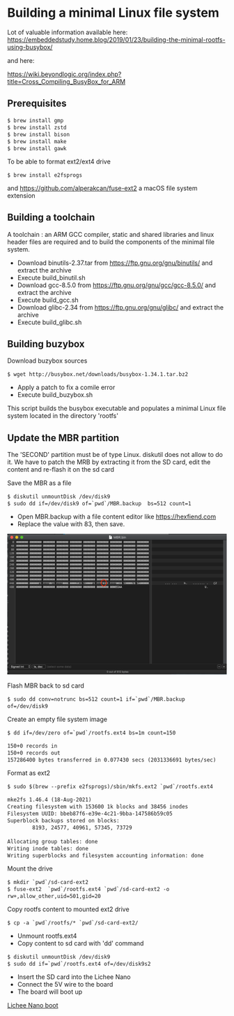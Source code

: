 # Building a minimal Linux file system

Lot of valuable information available here:
https://embeddedstudy.home.blog/2019/01/23/building-the-minimal-rootfs-using-busybox/

and here:

https://wiki.beyondlogic.org/index.php?title=Cross_Compiling_BusyBox_for_ARM

## Prerequisites

```
$ brew install gmp
$ brew install zstd
$ brew install bison
$ brew install make
$ brew install gawk
```

To be able to format ext2/ext4 drive

```
$ brew install e2fsprogs
```

and https://github.com/alperakcan/fuse-ext2 a macOS file system extension

## Building a toolchain

A toolchain : an ARM GCC compiler, static and shared libraries and linux header files are required and to build the components of the minimal file system.

* Download binutils-2.37.tar from https://ftp.gnu.org/gnu/binutils/ and extract the archive
* Execute build_binutil.sh
* Download gcc-8.5.0 from https://ftp.gnu.org/gnu/gcc/gcc-8.5.0/ and extract the archive
* Execute build_gcc.sh
* Download glibc-2.34 from https://ftp.gnu.org/gnu/glibc/ and extract the archive
* Execute build_glibc.sh

## Building buzybox
Download buzybox sources

```
$ wget http://busybox.net/downloads/busybox-1.34.1.tar.bz2
```
* Apply a patch to fix a comile error
* Execute build_buzybox.sh

This script builds the busybox executable and populates a minimal Linux file system located in the directory 'rootfs'

## Update the MBR partition

The 'SECOND' partition must be of type Linux. diskutil does not allow to do it. We have to patch the MRB by extracting it from the SD card, edit the content and re-flash it on the sd card

Save the MBR as a file

```
$ diskutil unmountDisk /dev/disk9
$ sudo dd if=/dev/disk9 of=`pwd`/MBR.backup  bs=512 count=1
```
* Open MBR.backup with a file content editor like https://hexfiend.com
* Replace the value with 83, then save.

![MBR change](./doc/MBR.png)

Flash MBR back to sd card
```
$ sudo dd conv=notrunc bs=512 count=1 if=`pwd`/MBR.backup of=/dev/disk9
```
Create an empty file system image
```
$ dd if=/dev/zero of=`pwd`/rootfs.ext4 bs=1m count=150
```

```
150+0 records in
150+0 records out
157286400 bytes transferred in 0.077430 secs (2031336691 bytes/sec)
```

Format as ext2
```
$ sudo $(brew --prefix e2fsprogs)/sbin/mkfs.ext2 `pwd`/rootfs.ext4 
```
```
mke2fs 1.46.4 (18-Aug-2021)
Creating filesystem with 153600 1k blocks and 38456 inodes
Filesystem UUID: bbeb87f6-e39e-4c21-9bba-147586b59c05
Superblock backups stored on blocks: 
        8193, 24577, 40961, 57345, 73729

Allocating group tables: done                            
Writing inode tables: done                            
Writing superblocks and filesystem accounting information: done
```

Mount the drive
```
$ mkdir `pwd`/sd-card-ext2
$ fuse-ext2  `pwd`/rootfs.ext4 `pwd`/sd-card-ext2 -o rw+,allow_other,uid=501,gid=20
```
Copy rootfs content to mounted ext2 drive

```
$ cp -a `pwd`/rootfs/* `pwd`/sd-card-ext2/
```

* Unmount rootfs.ext4
* Copy content to sd card with 'dd' command

```
$ diskutil unmountDisk /dev/disk9
$ sudo dd if=`pwd`/rootfs.ext4 of=/dev/disk9s2
```

* Insert the SD card into the Lichee Nano
* Connect the 5V wire to the board
* The board will boot up

[Lichee Nano boot](MMC_BOOT_LFS.md)